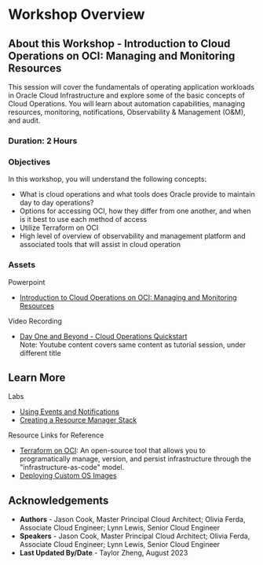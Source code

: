 # Workshop Overview

## About this Workshop - Introduction to Cloud Operations on OCI: Managing and Monitoring Resources

This session will cover the fundamentals of operating application workloads in Oracle Cloud Infrastructure and explore some of the basic concepts of Cloud Operations. You will learn about automation capabilities, managing resources, monitoring, notifications, Observability & Management (O&M), and audit.

### **Duration: 2 Hours**

### Objectives

In this workshop, you will understand the following concepts:
* What is cloud operations and what tools does Oracle provide to maintain day to day operations?
* Options for accessing OCI, how they differ from one another, and when is it best to use each method of access
* Utilize Terraform on OCI
* High level of overview of observability and management platform and associated tools that will assist in cloud operation 



### **Assets**

Powerpoint
* [Introduction to Cloud Operations on OCI: Managing and Monitoring Resources](https://objectstorage.us-ashburn-1.oraclecloud.com/p/CAgwV9BII3DEVlbnf1w_MqBWD8ft5kAGd9rlxtvSzLVgB8jkqrqedaFNr1LfKJj9/n/ociobtnas/b/Cloud_Operations/o/TUT2552%20%20Introduction%20to%20Cloud%20Operations%20on%20OCI-%20Managing%20and%20Monitoring%20Resources%20.pdf)

Video Recording
* [Day One and Beyond - Cloud Operations Quickstart](https://www.youtube.com/watch?v=27tOHydv3xI&ab_channel=OracleLearning)
<br>Note: Youtube content covers same content as tutorial session, under different title

## Learn More

Labs
* [Using Events and Notifications](https://apexapps.oracle.com/pls/apex/f?p=133:180:15347202241404::::wid:653)
* [Creating a Resource Manager Stack](https://apexapps.oracle.com/pls/apex/f?p=133:180:17001920275258::::wid:611)

Resource Links for Reference
* [Terraform on OCI](https://docs.oracle.com/en-us/iaas/Content/API/SDKDocs/terraform.htm): An open-source tool that allows you to programatically manage, version, and persist infrastructure through the "infrastructure-as-code" model.
* [Deploying Custom OS Images](https://docs.oracle.com/en-us/iaas/Content/Resources/Assets/whitepapers/deploying-custom-os-images.pdf)

## Acknowledgements
* **Authors** - Jason Cook, Master Principal Cloud Architect; Olivia Ferda, Associate Cloud Engineer; Lynn Lewis, Senior Cloud Engineer
* **Speakers** -  Jason Cook, Master Principal Cloud Architect; Olivia Ferda, Associate Cloud Engineer; Lynn Lewis, Senior Cloud Engineer
* **Last Updated By/Date** - Taylor Zheng, August 2023

